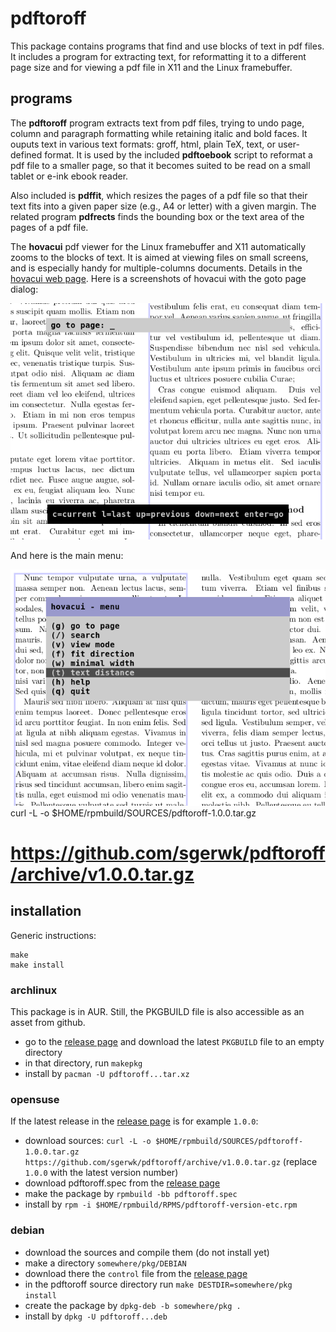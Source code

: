 # pdftoroff

This package contains programs that find and use blocks of text in pdf files.
It includes a program for extracting text, for reformatting it to a different page
size and for viewing a pdf file in X11 and the Linux framebuffer.

## programs

The **pdftoroff** program extracts text from pdf files, trying to undo page,
column and paragraph formatting while retaining italic and bold faces. It
ouputs text in various text formats: groff, html, plain TeX, text, or
user-defined format. It is used by the included **pdftoebook** script to
reformat a pdf file to a smaller page, so that it becomes suited to be read on
a small tablet or e-ink ebook reader.

Also included is **pdffit**, which resizes the pages of a pdf file so that
their text fits into a given paper size (e.g., A4 or letter) with a given
margin. The related program **pdfrects** finds the bounding box or the text
area of the pages of a pdf file.

The **hovacui** pdf viewer for the Linux framebuffer and X11 automatically
zooms to the blocks of text. It is aimed at viewing files on small screens, and
is especially handy for multiple-columns documents. Details in the
[hovacui web page](http://sgerwk.altervista.org/hovacui/hovacui.html). Here is
a screenshots of hovacui with the goto page dialog:

![hovacui: screenshot of the goto to page field](/screenshots/fb-12.png?raw=true "hovacui: the gotopage dialog")

And here is the main menu:

![hovacui: screenshot of the main manu](/screenshots/fb-23.png?raw=true "hovacui: the main menu")
curl -L -o $HOME/rpmbuild/SOURCES/pdftoroff-1.0.0.tar.gz
# https://github.com/sgerwk/pdftoroff/archive/v1.0.0.tar.gz


## installation

Generic instructions:

```
make
make install
```

### archlinux

This package is in AUR. Still, the PKGBUILD file is also accessible as an asset
from github.

- go to the [release page](github.com/sgerwk/pdftoroff/releases) and download the latest ``PKGBUILD`` file to an empty directory
- in that directory, run `makepkg`
- install by `pacman -U pdftoroff...tar.xz`

### opensuse

If the latest release in the [release page](github.com/sgerwk/pdftoroff/releases) is for
example `1.0.0`:

- download sources: `curl -L -o $HOME/rpmbuild/SOURCES/pdftoroff-1.0.0.tar.gz https://github.com/sgerwk/pdftoroff/archive/v1.0.0.tar.gz` (replace `1.0.0` with the latest version number)
- download pdftoroff.spec from the [release page](github.com/sgerwk/pdftoroff/releases)
- make the package by `rpmbuild -bb pdftoroff.spec`
- install by `rpm -i $HOME/rpmbuild/RPMS/pdftoroff-version-etc.rpm`


### debian

- download the sources and compile them (do not install yet)
- make a directory `somewhere/pkg/DEBIAN`
- download there the `control` file from the [release page](github.com/sgerwk/pdftoroff/releases)
- in the pdftoroff source directory run `make DESTDIR=somewhere/pkg install`
- create the package by `dpkg-deb -b somewhere/pkg .`
- install by `dpkg -U pdftoroff...deb`

